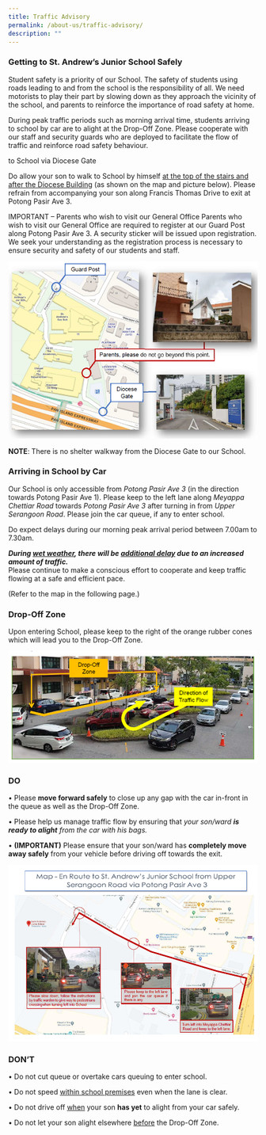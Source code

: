 ```yaml
---
title: Traffic Advisory
permalink: /about-us/traffic-advisory/
description: ""
---
```

### Getting to St. Andrew’s Junior School Safely
 


Student safety is a priority of our School. The safety of students using roads leading to and from the school is the responsibility of all. We need motorists to play their part by slowing down as they approach the vicinity of the school, and parents to reinforce the importance of road safety at home.

During peak traffic periods such as morning arrival time, students arriving to school by car are to alight at the Drop-Off Zone. Please cooperate with our staff and security guards who are deployed to facilitate the flow of traffic and reinforce road safety behaviour.

to School via Diocese Gate

Do allow your son to walk to School by himself <u>at the top of the stairs and after the Diocese Building</u> (as shown on the map and picture below). Please refrain from accompanying your son along Francis Thomas Drive to exit at Potong Pasir Ave 3.

IMPORTANT – Parents who wish to visit our General Office
Parents who wish to visit our General Office are required to register at our Guard Post along Potong Pasir Ave 3. A security sticker will be issued upon registration. We seek your understanding as the registration process is necessary to ensure security and safety of our students and staff.




![](/images/Traffic%20advisory/traffic%201.PNG)


**NOTE**: There is no shelter walkway from the Diocese Gate to our School.


### Arriving in School by Car

Our School is only accessible from *Potong Pasir Ave 3* (in the direction towards Potong Pasir Ave 1). Please keep to the left lane along *Meyappa Chettiar Road* towards *Potong Pasir Ave 3* after turning in from *Upper Serangoon Road*. Please join the car queue, if any to enter school.

Do expect delays during our morning peak arrival period between 7.00am to 7.30am.

***During <u>wet weather</u>, there will be <u>additional delay</u> due to an increased amount of traffic.*** <br>
 Please continue to make a conscious effort to cooperate and keep traffic flowing at a safe and efficient pace.

(Refer to the map in the following page.)

### Drop-Off Zone

Upon entering School, please keep to the right of the orange rubber cones which will lead you to the Drop-Off Zone.

![](/images/Traffic%20advisory/traffic%202.PNG)



### DO
• Please **move forward safely** to close up any gap with the car in-front in the queue as well as the Drop-Off Zone.

• Please help us manage traffic flow by ensuring that *your son/ward **is ready to alight** from the car with his bags.*

• **(IMPORTANT)** Please ensure that your son/ward has **completely move away safely** from your vehicle before driving off towards the exit.


![](/images/Traffic%20advisory/traffic%203.PNG)



### DON’T<br>
• Do not cut queue or overtake cars queuing to enter school.

• Do not speed <u>within school premises</u> even when the lane is clear.

• Do not drive off <u>when</u> your son <b>has yet</b> to alight from your car safely.

• Do not let your son alight elsewhere <u>before</u> the Drop-Off Zone.